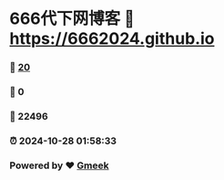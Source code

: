 # 666代下网博客 :link: https://6662024.github.io 
### :page_facing_up: [20](https://6662024.github.io/tag.html) 
### :speech_balloon: 0 
### :hibiscus: 22496 
### :alarm_clock: 2024-10-28 01:58:33 
### Powered by :heart: [Gmeek](https://github.com/Meekdai/Gmeek)
